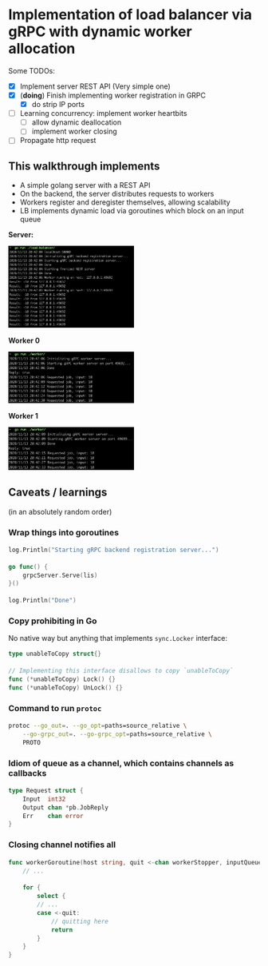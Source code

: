 # Implementation of load balancer via gRPC with dynamic worker allocation

Some TODOs:
- [x] Implement server REST API (Very simple one)
- [x] (**doing**) Finish implementing worker registration in GRPC
    - [x] do strip IP ports
- [ ] Learning concurrency: implement worker heartbits
    - [ ] allow dynamic deallocation
    - [ ] implement worker closing
- [ ] Propagate http request

## This walkthrough implements

- A simple golang server with a REST API
- On the backend, the server distributes requests to workers
- Workers register and deregister themselves, allowing scalability
- LB implements dynamic load via goroutines which block on an input queue

**Server:**

<img src="assets/load-balancer.png" width="50%">

**Worker 0**

<img src="assets/worker-0.png" width="50%">

**Worker 1**

<img src="assets/worker-1.png" width="50%">


## Caveats / learnings
(in an absolutely random order)

### Wrap things into goroutines
```go
log.Println("Starting gRPC backend registration server...")

go func() {
    grpcServer.Serve(lis)
}()

log.Println("Done")
```

### Copy prohibiting in Go

No native way but anything that implements `sync.Locker` interface:
```go
type unableToCopy struct{}

// Implementing this interface disallows to copy `unableToCopy`
func (*unableToCopy) Lock() {}
func (*unableToCopy) UnLock() {}
```
### Command to run `protoc`

```bash
protoc --go_out=. --go_opt=paths=source_relative \
    --go-grpc_out=. --go-grpc_opt=paths=source_relative \
    PROTO
```
### Idiom of queue as a channel, which contains channels as callbacks
``` go
type Request struct {
	Input  int32
	Output chan *pb.JobReply
	Err    chan error
}
```

### Closing channel notifies all
```go
func workerGoroutine(host string, quit <-chan workerStopper, inputQueue <-chan *Request) {
	// ...

	for {
		select {
		// ...
		case <-quit:
			// quitting here
			return
		}
	}
}
```
